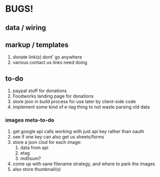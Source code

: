 # BUGS!

## data / wiring

## markup / templates
1. donate link(s) dont' go anywhere
1. various contact us links need doing

## to-do
1. paypal stuff for donations
1. Foodworks landing page for donations
1. store json in build process for use later by client-side code
1. implement some kind of e-tag thing to not waste parsing old data

### images meta-to-do
1. get google api calls working with just api key rather than oauth
1. see if one key can also get us sheets/forms
1. store a json clod for each image:
   1. data from api
   1. etag
   1. md5sum?
1. come up with sane filename strategy, and where to park the images
1. also store thumbnail(s)

